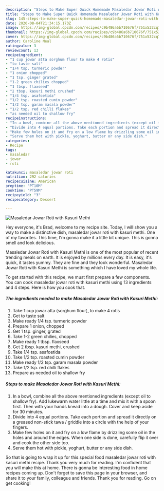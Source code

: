 ```yaml
---
description: "Steps to Make Super Quick Homemade Masaledar Jowar Roti with Kasuri Methi"
title: "Steps to Make Super Quick Homemade Masaledar Jowar Roti with Kasuri Methi"
slug: 145-steps-to-make-super-quick-homemade-masaledar-jowar-roti-with-kasuri-methi
date: 2020-08-04T21:34:15.173Z
image: https://img-global.cpcdn.com/recipes/c9b486a6b710676f/751x532cq70/masaledar-jowar-roti-with-kasuri-methi-recipe-main-photo.jpg
thumbnail: https://img-global.cpcdn.com/recipes/c9b486a6b710676f/751x532cq70/masaledar-jowar-roti-with-kasuri-methi-recipe-main-photo.jpg
cover: https://img-global.cpcdn.com/recipes/c9b486a6b710676f/751x532cq70/masaledar-jowar-roti-with-kasuri-methi-recipe-main-photo.jpg
author: Caroline Neal
ratingvalue: 3
reviewcount: 13
recipeingredient:
- "1 cup jowar atta sorghum flour to make 4 rotis"
- "to taste salt"
- "1/4 tsp. turmeric powder"
- "1 onion chopped"
- "1 tsp. ginger grated"
- "1-2 green chilies chopped"
- "1 tbsp. flaxseed"
- "2 tbsp. kasuri methi crushed"
- "1/4 tsp. asafoetida"
- "1/2 tsp. roasted cumin powder"
- "1/2 tsp. garam masala powder"
- "1/2 tsp. red chilli flakes"
- "as needed oil to shallow fry"
recipeinstructions:
- "In a bowl, combine all the above mentioned ingredients (except oil to shallow fry). Add lukewarm water little at a time and mix it with a spoon first. Then with your hands knead into a dough. Cover and keep aside for 30 minutes."
- "Divide into 4 equal portions. Take each portion and spread it directly on a greased non-stick tawa / griddle into a circle with the help of your fingers."
- "Make few holes on it and fry on a low flame by drizzling some oil in the holes and around the edges. When one side is done, carefully flip it over and cook the other side too."
- "Serve them hot with pickle, yoghurt, butter or any side dish."
categories:
- Recipe
tags:
- masaledar
- jowar
- roti

katakunci: masaledar jowar roti 
nutrition: 292 calories
recipecuisine: American
preptime: "PT10M"
cooktime: "PT59M"
recipeyield: "3"
recipecategory: Dessert

---
```



![Masaledar Jowar Roti with Kasuri Methi](https://img-global.cpcdn.com/recipes/c9b486a6b710676f/751x532cq70/masaledar-jowar-roti-with-kasuri-methi-recipe-main-photo.jpg)

Hey everyone, it's Brad, welcome to my recipe site. Today, I will show you a way to make a distinctive dish, masaledar jowar roti with kasuri methi. One of my favorites. This time, I'm gonna make it a little bit unique. This is gonna smell and look delicious.



Masaledar Jowar Roti with Kasuri Methi is one of the most popular of recent trending meals on earth. It is enjoyed by millions every day. It is easy, it's quick, it tastes yummy. They are fine and they look wonderful. Masaledar Jowar Roti with Kasuri Methi is something which I have loved my whole life.


To get started with this recipe, we must first prepare a few components. You can cook masaledar jowar roti with kasuri methi using 13 ingredients and 4 steps. Here is how you cook that.

##### The ingredients needed to make Masaledar Jowar Roti with Kasuri Methi:

1. Take 1 cup jowar atta (sorghum flour), to make 4 rotis
1. Get to taste salt
1. Make ready 1/4 tsp. turmeric powder
1. Prepare 1 onion, chopped
1. Get 1 tsp. ginger, grated
1. Take 1-2 green chilies, chopped
1. Make ready 1 tbsp. flaxseed
1. Get 2 tbsp. kasuri methi, crushed
1. Take 1/4 tsp. asafoetida
1. Take 1/2 tsp. roasted cumin powder
1. Make ready 1/2 tsp. garam masala powder
1. Take 1/2 tsp. red chilli flakes
1. Prepare as needed oil to shallow fry




##### Steps to make Masaledar Jowar Roti with Kasuri Methi:

1. In a bowl, combine all the above mentioned ingredients (except oil to shallow fry). Add lukewarm water little at a time and mix it with a spoon first. Then with your hands knead into a dough. Cover and keep aside for 30 minutes.
1. Divide into 4 equal portions. Take each portion and spread it directly on a greased non-stick tawa / griddle into a circle with the help of your fingers.
1. Make few holes on it and fry on a low flame by drizzling some oil in the holes and around the edges. When one side is done, carefully flip it over and cook the other side too.
1. Serve them hot with pickle, yoghurt, butter or any side dish.




So that is going to wrap it up for this special food masaledar jowar roti with kasuri methi recipe. Thank you very much for reading. I'm confident that you will make this at home. There is gonna be interesting food in home recipes coming up. Don't forget to save this page in your browser, and share it to your family, colleague and friends. Thank you for reading. Go on get cooking!
